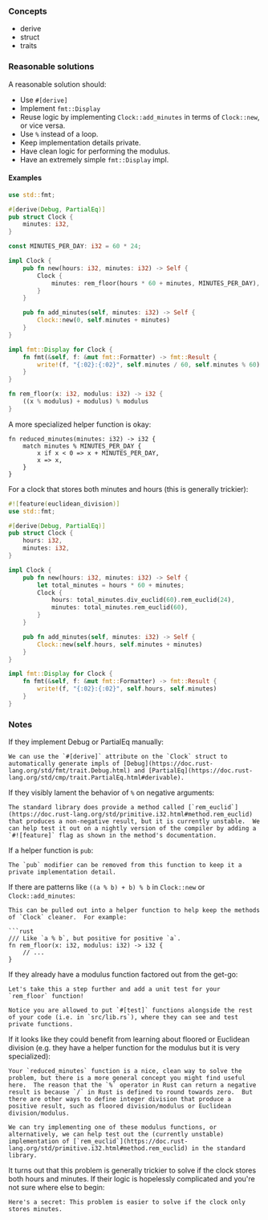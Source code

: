 ### Concepts

- derive
- struct
- traits

### Reasonable solutions

A reasonable solution should:

* Use `#[derive]`
* Implement `fmt::Display`
* Reuse logic by implementing `Clock::add_minutes` in terms of `Clock::new`, or vice versa.
* Use `%` instead of a loop.
* Keep implementation details private.
* Have clean logic for performing the modulus.
* Have an extremely simple `fmt::Display` impl.

#### Examples

```rust
use std::fmt;

#[derive(Debug, PartialEq)]
pub struct Clock {
    minutes: i32,
}

const MINUTES_PER_DAY: i32 = 60 * 24;

impl Clock {
    pub fn new(hours: i32, minutes: i32) -> Self {
        Clock {
            minutes: rem_floor(hours * 60 + minutes, MINUTES_PER_DAY),
        }
    }

    pub fn add_minutes(self, minutes: i32) -> Self {
        Clock::new(0, self.minutes + minutes)
    }
}

impl fmt::Display for Clock {
    fn fmt(&self, f: &mut fmt::Formatter) -> fmt::Result {
        write!(f, "{:02}:{:02}", self.minutes / 60, self.minutes % 60)
    }
}

fn rem_floor(x: i32, modulus: i32) -> i32 {
    ((x % modulus) + modulus) % modulus
}
```

A more specialized helper function is okay:

```
fn reduced_minutes(minutes: i32) -> i32 {
    match minutes % MINUTES_PER_DAY {
        x if x < 0 => x + MINUTES_PER_DAY,
        x => x,
    }
}
```

For a clock that stores both minutes and hours (this is generally trickier):

```rust
#![feature(euclidean_division)]
use std::fmt;

#[derive(Debug, PartialEq)]
pub struct Clock {
    hours: i32,
    minutes: i32,
}

impl Clock {
    pub fn new(hours: i32, minutes: i32) -> Self {
        let total_minutes = hours * 60 + minutes;
        Clock {
            hours: total_minutes.div_euclid(60).rem_euclid(24),
            minutes: total_minutes.rem_euclid(60),
        }
    }

    pub fn add_minutes(self, minutes: i32) -> Self {
        Clock::new(self.hours, self.minutes + minutes)
    }
}

impl fmt::Display for Clock {
    fn fmt(&self, f: &mut fmt::Formatter) -> fmt::Result {
        write!(f, "{:02}:{:02}", self.hours, self.minutes)
    }
}
```

### Notes

If they implement Debug or PartialEq manually:

```
We can use the `#[derive]` attribute on the `Clock` struct to automatically generate impls of [Debug](https://doc.rust-lang.org/std/fmt/trait.Debug.html) and [PartialEq](https://doc.rust-lang.org/std/cmp/trait.PartialEq.html#derivable).
```

If they visibly lament the behavior of `%` on negative arguments:

```
The standard library does provide a method called [`rem_euclid`](https://doc.rust-lang.org/std/primitive.i32.html#method.rem_euclid) that produces a non-negative result, but it is currently unstable.  We can help test it out on a nightly version of the compiler by adding a `#![feature]` flag as shown in the method's documentation.
```

If a helper function is `pub`:

```
The `pub` modifier can be removed from this function to keep it a private implementation detail.
```

If there are patterns like `((a % b) + b) % b` in `Clock::new` or `Clock::add_minutes`:

````
This can be pulled out into a helper function to help keep the methods of `Clock` cleaner.  For example:

```rust
/// Like `a % b`, but positive for positive `a`.
fn rem_floor(x: i32, modulus: i32) -> i32 {
    // ...
}
````

If they already have a modulus function factored out from the get-go:

```
Let's take this a step further and add a unit test for your `rem_floor` function!

Notice you are allowed to put `#[test]` functions alongside the rest of your code (i.e. in `src/lib.rs`), where they can see and test private functions.
```

If it looks like they could benefit from learning about floored or Euclidean division (e.g. they have a helper function for the modulus but it is very specialized):

```
Your `reduced_minutes` function is a nice, clean way to solve the problem, but there is a more general concept you might find useful here.  The reason that the `%` operator in Rust can return a negative result is because `/` in Rust is defined to round towards zero.  But there are other ways to define integer division that produce a positive result, such as floored division/modulus or Euclidean division/modulus.

We can try implementing one of these modulus functions, or alternatively, we can help test out the (currently unstable) implementation of [`rem_euclid`](https://doc.rust-lang.org/std/primitive.i32.html#method.rem_euclid) in the standard library.
```

It turns out that this problem is generally trickier to solve if the clock stores both hours and minutes. If their logic is hopelessly complicated and you're not sure where else to begin:

```
Here's a secret: This problem is easier to solve if the clock only stores minutes.
```
